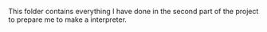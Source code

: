 This folder contains everything I have done in the second part of the project to prepare me to make a interpreter.
